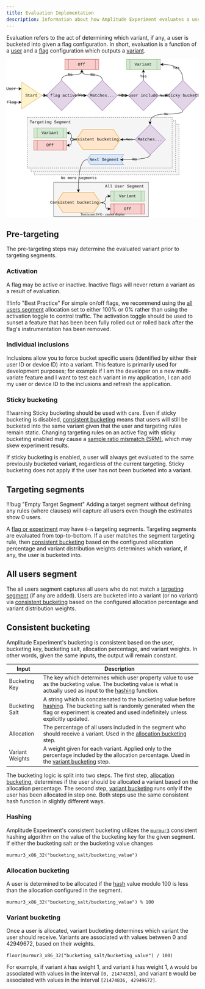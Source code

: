 ```yaml
---
title: Evaluation Implementation
description: Information about how Amplitude Experiment evaluates a user for a feature flag or experiment.
---
```


Evaluation refers to the act of determining which variant, if any, a user is bucketed into given a flag configuration. In short, evaluation is a function of a [user](../data-model.md#users) and a [flag](../data-model.md#flags-and-experiments) configuration which outputs a [variant](../data-model.md#variants).

![Flow chart showing the steps involved in evaluation.](../../../assets/images/experiment/evaluation-implementation.drawio.svg)

## Pre-targeting

The pre-targeting steps may determine the evaluated variant prior to targeting segments.

### Activation

A flag may be active or inactive. Inactive flags will never return a variant as a result of evaluation.

!!!info "Best Practice"
    For simple on/off flags, we recommend using the [all users segment](#all-users-segment) allocation set to either 100% or 0% rather than using the activation toggle to control traffic. The activation toggle should be used to sunset a feature that has been been fully rolled out or rolled back after the flag's instrumentation has been removed.

### Individual inclusions

Inclusions allow you to force bucket specific users (identified by either their user ID or device ID) into a variant. This feature is primarily used for development purposes; for example if I am the developer on a new multi-variate feature and I want to test each variant in my application, I can add my user or device ID to the inclusions and refresh the application.

### Sticky bucketing

!!!warning
    Sticky bucketing should be used with care. Even if sticky bucketing is disabled, [consistent bucketing](#consistent-bucketing) means that  users will still be bucketed into the same variant given that the user and targeting rules remain static. Changing targeting rules on an active flag with sticky bucketing enabled may cause a [sample ratio mismatch (SRM)](../../guides/troubleshooting/sample-ratio-mismatch.md), which may skew experiment results.

If sticky bucketing is enabled, a user will always get evaluated to the same previously bucketed variant, regardless of the current targeting. Sticky bucketing does not apply if the user has not been bucketed into a variant.

## Targeting segments

!!!bug "Empty Target Segment"
    Adding a target segment without defining any rules (where clauses) will capture all users even though the estimates show 0 users.

A [flag or experiment](../data-model.md#flags-and-experiments) may have `0-n` targeting segments. Targeting segments are evaluated from top-to-bottom. If a user matches the segment targeting rule, then [consistent bucketing](#consistent-bucketing) based on the configured allocation percentage and variant distribution weights determines which variant, if any, the user is bucketed into.

## All users segment

The all users segment captures all users who do not match a [targeting segment](#targeting-segments) (if any are added). Users are bucketed into a variant (or no variant) via [consistent bucketing](#consistent-bucketing) based on the configured allocation percentage and variant distribution weights.

## Consistent bucketing

Amplitude Experiment's bucketing is consistent based on the user, bucketing key, bucketing salt, allocation percentage, and variant weights. In other words, given the same inputs, the output will remain constant.

| <div class='med-big-column'> Input </div> | Description |
| --- | --- |
| Bucketing Key | The key which determines which user property value to use as the bucketing value. The bucketing value is what is actually used as input to the [hashing](#hashing) function. |
| Bucketing Salt | A string which is concatenated to the bucketing value before [hashing](#hashing). The bucketing salt is randomly generated when the flag or experiment is created and used indefinitely unless explicitly updated. |
| Allocation | The percentage of all users included in the segment who should receive a variant. Used in the [allocation bucketing](#allocation-bucketing) step. |
| Variant Weights | A weight given for each variant. Applied only to the percentage included by the allocation percentage. Used in the [variant bucketing](#variant-bucketing) step. |

The bucketing logic is split into two steps. The first step, [allocation bucketing](#allocation-bucketing), determines if the user should be allocated a variant based on the allocation percentage. The second step, [variant bucketing](#variant-bucketing) runs only if the user has been allocated in step one. Both steps use the same consistent hash function in slightly different ways.

### Hashing

Amplitude Experiment's consistent bucketing utilizes the [`murmur3`](https://en.wikipedia.org/wiki/MurmurHash) consistent hashing algorithm on the value of the bucketing key for the given segment. If either the bucketing salt or the bucketing value changes

```text
murmur3_x86_32("bucketing_salt/bucketing_value")
```

### Allocation bucketing

A user is determined to be allocated if the [hash](#hashing) value modulo 100 is less than the allocation configured in the segment.

```text
murmur3_x86_32("bucketing_salt/bucketing_value") % 100
```

### Variant bucketing

Once a user is allocated, variant bucketing determines which variant the user should receive. Variants are associated with values between 0 and 42949672, based on their weights.

```text
floor(murmur3_x86_32("bucketing_salt/bucketing_value") / 100)
```

For example, if variant `A` has weight 1, and variant `B` has weight 1, `A` would be associated with values in the interval `[0, 21474835]`, and variant `B` would be associated with values in the interval `[21474836, 42949672]`.
